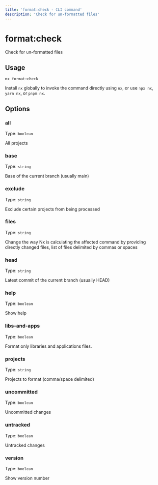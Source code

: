 ```yaml
---
title: 'format:check - CLI command'
description: 'Check for un-formatted files'
---
```


# format:check

Check for un-formatted files

## Usage

```shell
nx format:check
```

Install `nx` globally to invoke the command directly using `nx`, or use `npx nx`, `yarn nx`, or `pnpm nx`.

## Options

### all

Type: `boolean`

All projects

### base

Type: `string`

Base of the current branch (usually main)

### exclude

Type: `string`

Exclude certain projects from being processed

### files

Type: `string`

Change the way Nx is calculating the affected command by providing directly changed files, list of files delimited by commas or spaces

### head

Type: `string`

Latest commit of the current branch (usually HEAD)

### help

Type: `boolean`

Show help

### libs-and-apps

Type: `boolean`

Format only libraries and applications files.

### projects

Type: `string`

Projects to format (comma/space delimited)

### uncommitted

Type: `boolean`

Uncommitted changes

### untracked

Type: `boolean`

Untracked changes

### version

Type: `boolean`

Show version number

